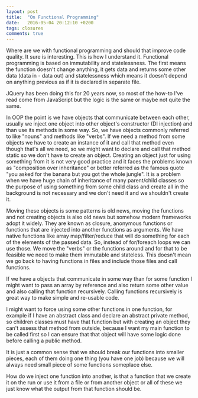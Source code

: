 ```yaml
---
layout: post
title:  "On Functional Programming"
date:   2016-05-04 20:12:10 +0200
tags: closures
comments: true
--- 
```


Where are we with functional programming and should that improve code quality. It sure is interesting. This is how I understand it. Functional programming is based on immutability and statelessness. The first means the function doesn't change anything, it gets data and returns some other data (data in - data out) and statelessness which means it doesn't depend on anything previous as if it is declared in separate file.

JQuery has been doing this for 20 years now, so most of the how-to I've read come from JavaScript but the logic is the same or maybe not quite the same.

In OOP the point is we have objects that communicate between each other, usually we inject one object into other object's constructor (DI injection) and than use its methods in some way. So, we have objects commonly referred to like "nouns" and methods like "verbs". If we need a method from some objects we have to create an instance of it and call that method even though that's all we need, so we might want to declare and call that method static so we don't have to create an object. Creating an object just for using something from it is not very good practice and it faces the problems known as "composition over inheritance" or better referred as the famous quote "you asked for the banana but you got the whole jungle". It is a problem when we have huge chain of inheritance of many parent/child classes so the purpose of using something from some child class and create all in the background is not necessary and we don't need it and we shouldn't create it.

Moving these objects is some patterns is old news, moving the functions and not creating objects is also old news but somehow modern frameworks adopt it widely. They are known as closure, anonymous functions or functions that are injected into another functions as arguments. We have native functions like array map/filter/reduce that will do something for each of the elements of the passed data. So, instead of for/foreach loops we can use those. We move the "verbs" or the functions around and for that to be feasible we need to make them immutable and stateless. This doesn't mean we go back to having functions in files and include those files and call functions. 

If we have a objects that communicate in some way than for some function I might want to pass an array by reference and also return some other value and also calling that function recursively. Calling functions recursively is great way to make simple and re-usable code.

I might want to force using some other functions in one function, for example if I have an abstract class and declare an abstract private method, so children classes must have that function but with creating an object they can't assess that method from outside, because I want my main function to be called first so I can ensure that that object will have some logic done before calling a public method.

It is just a common sense that we should break our functions into smaller pieces, each of them doing one thing (you have one job) because we will always need small piece of some functions someplace else.

How do we inject one function into another, is that a function that we create it on the run or use it from a file or from another object or all of these we just know what the output from that function should be.








